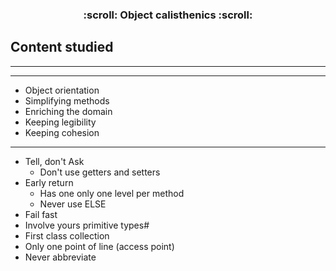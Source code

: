<h3 align="center">
  :scroll: Object calisthenics :scroll:
</h3>

## Content studied

<hr><hr>

- Object orientation
- Simplifying methods
- Enriching the domain
- Keeping legibility
- Keeping cohesion

<hr>

- Tell, don't Ask
  - Don't use getters and setters
- Early return
  - Has one only one level per method
  - Never use ELSE
- Fail fast
- Involve yours primitive types#
- First class collection
- Only one point of line (access point)
- Never abbreviate
